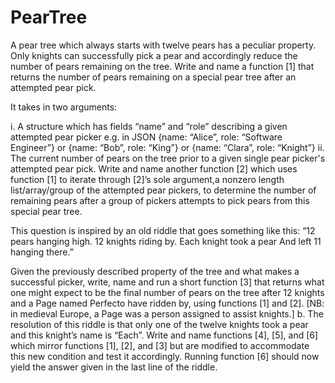 # PearTree

A pear tree which always starts with twelve pears has a peculiar property. Only knights can successfully pick a pear and accordingly reduce the number of pears remaining on the tree.
Write and name a function [1] that returns the number of pears remaining on a special pear tree after an attempted pear pick. 

It takes in two arguments:

i. A structure which has fields “name” and “role” describing a given attempted pear picker e.g. in JSON {name: “Alice”, role: “Software Engineer”} or {name: “Bob”, role: “King”} or {name: “Clara”, role: “Knight”}
ii. The current number of pears on the tree prior to a given single pear picker's attempted pear pick.
Write and name another function [2] which uses function [1] to iterate through [2]’s sole argument,a nonzero length list/array/group of the attempted pear pickers, to determine the number of remaining pears after a group of pickers attempts to pick pears from this special pear tree.

This question is inspired by an old riddle that goes something like this:
“12 pears hanging high. 12 knights riding by.
Each knight took a pear And left 11 hanging there.”

Given the previously described property of the tree and what makes a successful picker, write, name and run a short function [3] that returns what one might expect to be the final number of pears on the tree after 12 knights and a Page named Perfecto have ridden by, using functions [1] and [2]. [NB: in medieval Europe, a Page was a person assigned to assist knights.]
b. The resolution of this riddle is that only one of the twelve knights took a pear and this knight’s name is “Each”.
Write and name functions [4], [5], and [6] which mirror functions [1], [2], and [3] but are modified to accommodate this new condition and test it accordingly. Running function [6] should now yield the answer given in the last line of the riddle.